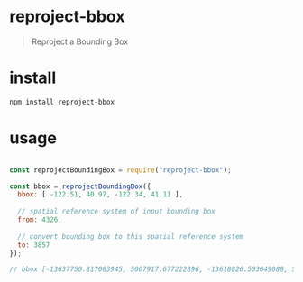 # reproject-bbox
> Reproject a Bounding Box

# install
```bash
npm install reproject-bbox
```

# usage
```javascript

const reprojectBoundingBox = require("reproject-bbox");

const bbox = reprojectBoundingBox({
  bbox: [ -122.51, 40.97, -122.34, 41.11 ],
  
  // spatial reference system of input bounding box
  from: 4326,
  
  // convert bounding box to this spatial reference system
  to: 3857
});

// bbox [-13637750.817083945, 5007917.677222896, -13618826.503649088, 5028580.202823918]
```
